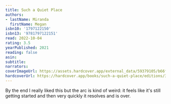 ```yaml
---
title: Such a Quiet Place
authors:
- lastName: Miranda
  firstName: Megan
isbn10: '1797122150'
isbn13: '9781797122151'
read: 2022-10-04
rating: 3.5
yearPublished: 2021
reading: false
asin:
subtitle:
narrators:
coverImageUrl: https://assets.hardcover.app/external_data/59379105/b66f79f72dade230b4cb844f4f086c0759a5914c.jpeg
hardcoverUrl: https://hardcover.app/books/such-a-quiet-place/editions/30471573
---
```

By the end I really liked this but the arc is kind of weird: it feels like it's still getting started and then very quickly it resolves and is over.

